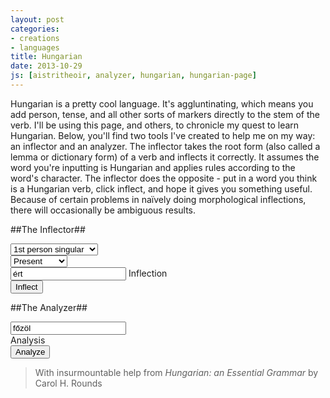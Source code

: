 ```yaml
---
layout: post
categories: 
- creations
- languages
title: Hungarian
date: 2013-10-29
js: [aistritheoir, analyzer, hungarian, hungarian-page]
---
```


Hungarian is a pretty cool language. It's aggluntinating, which means you add person, tense, and all other sorts of markers directly to the stem of the verb. I'll be using this page, and others, to chronicle my quest to learn Hungarian. Below, you'll find two tools I've created to help me on my way: an inflector and an analyzer.  The inflector takes the root form (also called a lemma or dictionary form) of a verb and inflects it correctly. It assumes the word you're inputting is Hungarian and applies rules according to the word's character. The inflector does the opposite - put in a word you think is a Hungarian verb, click inflect, and hope it gives you something useful. Because of certain problems in naïvely doing morphological inflections, there will occasionally be ambiguous results.

<!-- more -->

##The Inflector##

<div class="center">
	<select id="person" class="wide whitespace-vert">
		<option value="1sg">1st person singular</option>
		<option value="2sg">2nd person singular</option>
		<option value="3sg">3rd person singular</option>
		<option value="1pl">1st person plural</option>
		<option value="2pl">2nd person plural</option>
		<option value="3pl">3rd person plural</option>
	</select>
	<br/>
	<select id="tense" class="wide whitespace-vert">
		<option value="">Present</option>
		<option value="PST">Past</option>
		<option value="COND">Conditional</option>
		<option value="FUT">Future</option>
		<option value="SUBJ">Subjunctive</option>
	</select>
	<br/>
	<div class="inflect">
		<input id="word" type="text" placeholder="Verb" value="ért" class="wide whitespace-vert"/>
		<span id="answer">Inflection</span>
	</div>
	<button id="inflect">Inflect</button>
</div>

##The Analyzer##

<div class="center">
	<div class="analyze">
		<input id="unknown" type="text" placeholder="Verb" value="főzöl" class="wide whitespace-vert"/>
		<br/>
		<span id="analysis">Analysis</span>
	</div>
	<button id="analyze">Analyze</button>
</div>


<blockquote>With insurmountable help from <em>Hungarian: an Essential Grammar</em> by Carol H. Rounds</blockquote>